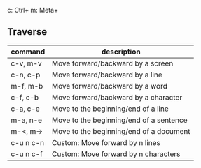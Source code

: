 c: Ctrl+
m: Meta+

## Traverse
|command|description|
|-------|-----------|
|c-v, m-v|Move forward/backward by a screen|
|c-n, c-p|Move forward/backward by a line|
|m-f, m-b|Move forward/backward by a word|
|c-f, c-b|Move forward/backward by a character|
|c-a, c-e|Move to the beginning/end of a line|
|m-a, n-e|Move to the beginning/end of a sentence|
|m-<, m->|Move to the beginning/end of a document|
|c-u n c-n|Custom: Move forward by n lines|
|c-u n c-f|Custom: Move forward by n characters|
